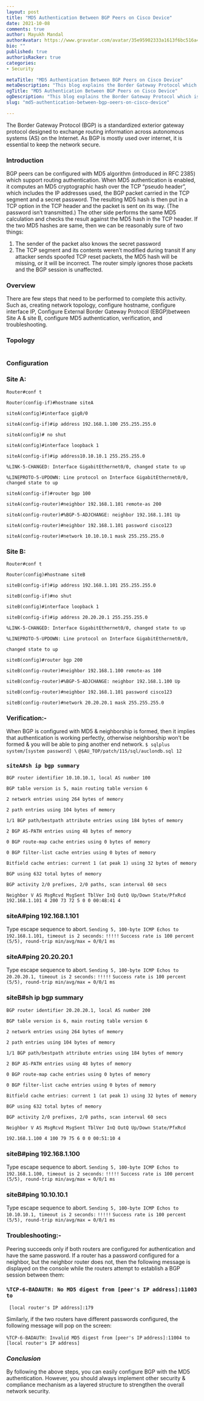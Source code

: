 ```yaml
---
layout: post
title: "MD5 Authentication Between BGP Peers on Cisco Device"
date: 2021-10-08
comments: true
author: Mayukh Mandal
authorAvatar: https://www.gravatar.com/avatar/35e95902333a1613f6bc516a411d8ee3
bio: ""
published: true
authorisRacker: true
categories: 
- Security

metaTitle: "MD5 Authentication Between BGP Peers on Cisco Device"
metaDescription: "This blog explains the Border Gateway Protocol which is a standardized exterior protocol designed to exchange routing information across autonomous systems (AS) on the Internet."
ogTitle: "MD5 Authentication Between BGP Peers on Cisco Device"
ogDescription: "This blog explains the Border Gateway Protocol which is a standardized exterior protocol designed to exchange routing information across autonomous systems (AS) on the Internet"
slug: "md5-authentication-between-bgp-oeers-on-cisco-device" 

---
```


The Border Gateway Protocol (BGP) is a standardized exterior gateway protocol designed to exchange routing information across autonomous systems (AS) on the Internet. As BGP is mostly used over internet, it is essential to keep the network secure. 

<!--more-->

### Introduction 
BGP peers can be configured with MD5 algorithm (introduced in RFC 2385) which support routing authentication. When MD5 authentication is enabled, it computes an MD5 cryptographic hash over the TCP “pseudo header”, which includes the IP addresses used, the BGP packet carried in the TCP segment and a secret password. The resulting MD5 hash is then put in a TCP option in the TCP header and the packet is sent on its way. (The password isn’t transmitted.) The other side performs the same MD5 calculation and checks the result against the MD5 hash in the TCP header. If the two MD5 hashes are same, then we can be reasonably sure of two things:

1.	The sender of the packet also knows the secret password
2.	The TCP segment and its contents weren’t modified during transit
If any attacker sends spoofed TCP reset packets, the MD5 hash will be missing, or it will be incorrect. The router simply ignores those packets and the BGP session is unaffected.

### Overview
There are few steps that need to be performed to complete this activity. Such as, creating network topology, configure hostname, configure interface IP, Configure External Border Gateway Protocol (EBGP)between Site A & site B, configure MD5 authentication, verification, and troubleshooting.
### Topology
<img src=Picture1.jpg title="" alt="">

### Configuration
### Site A: 
`Router#conf t`

`Router(config-if)#hostname siteA`

`siteA(config)#interface gig0/0`

`siteA(config-if)#ip address 192.168.1.100 255.255.255.0`

`siteA(config)# no shut`

`siteA(config)#interface loopback 1`

`siteA(config-if)#ip address10.10.10.1 255.255.255.0`

`%LINK-5-CHANGED: Interface GigabitEthernet0/0, changed state to up`

`%LINEPROTO-5-UPDOWN: Line protocol on Interface GigabitEthernet0/0, changed state to up`

`siteA(config-if)#router bgp 100`

`siteA(config-router)#neighbor 192.168.1.101 remote-as 200` 

`siteA(config-router)#%BGP-5-ADJCHANGE: neighbor 192.168.1.101 Up`

`siteA(config-router)#neighbor 192.168.1.101 password cisco123`

`siteA(config-router)#network 10.10.10.1 mask 255.255.255.0`

### Site B: 
`Router#conf t`

`Router(config)#hostname siteB`

`siteB(config-if)#ip address 192.168.1.101 255.255.255.0`

`siteB(config-if)#no shut`

`siteB(config)#interface loopback 1`

`siteB(config-if)#ip address 20.20.20.1 255.255.255.0`

`%LINK-5-CHANGED: Interface GigabitEthernet0/0, changed state to up`

`%LINEPROTO-5-UPDOWN: Line protocol on Interface GigabitEthernet0/0,` 

`changed state to up`

`siteB(config)#router bgp 200`

`siteB(config-router)#neighbor 192.168.1.100 remote-as 100`

`siteB(config-router)#%BGP-5-ADJCHANGE: neighbor 192.168.1.100 Up`

`siteB(config-router)#neighbor 192.168.1.101 password cisco123`

`siteB(config-router)#network 20.20.20.1 mask 255.255.255.0`


### Verification:-

When BGP is configured with MD5 & neighborship is formed, then it implies that authentication is working perfectly, otherwise neighborship won’t be formed & you will be able to ping another end network.
`$ sqlplus system/[system password] \`
`@$AU_TOP/patch/115/sql/auclondb.sql 12`

### `siteA#sh ip bgp summary` 
`BGP router identifier 10.10.10.1, local AS number 100`

`BGP table version is 5, main routing table version 6`

`2 network entries using 264 bytes of memory`

`2 path entries using 104 bytes of memory`

`1/1 BGP path/bestpath attribute entries using 184 bytes of memory`

`2 BGP AS-PATH entries using 48 bytes of memory`


`0 BGP route-map cache entries using 0 bytes of memory`

`0 BGP filter-list cache entries using 0 bytes of memory`

`Bitfield cache entries: current 1 (at peak 1) using 32 bytes of memory`

`BGP using 632 total bytes of memory`

`BGP activity 2/0 prefixes, 2/0 paths, scan interval 60 secs`

`Neighbor V AS MsgRcvd MsgSent TblVer InQ OutQ Up/Down State/PfxRcd`
`192.168.1.101 4 200 73 72 5 0 0 00:48:41 4`

### siteA#ping 192.168.1.101

Type escape sequence to abort.
`Sending 5, 100-byte ICMP Echos to 192.168.1.101, timeout is 2 seconds:`
`!!!!!`
`Success rate is 100 percent (5/5), round-trip min/avg/max = 0/0/1 ms`

   ### siteA#ping 20.20.20.1
   Type escape sequence to abort.
`Sending 5, 100-byte ICMP Echos to 20.20.20.1, timeout is 2 seconds:`
`!!!!!`
`Success rate is 100 percent (5/5), round-trip min/avg/max = 0/0/1 ms`

   ### siteB#sh ip bgp summary 
`BGP router identifier 20.20.20.1, local AS number 200`

`BGP table version is 6, main routing table version 6`

`2 network entries using 264 bytes of memory`

`2 path entries using 104 bytes of memory`

`1/1 BGP path/bestpath attribute entries using 184 bytes of memory`

`2 BGP AS-PATH entries using 48 bytes of memory`

`0 BGP route-map cache entries using 0 bytes of memory`

`0 BGP filter-list cache entries using 0 bytes of memory`

`Bitfield cache entries: current 1 (at peak 1) using 32 bytes of memory`

`BGP using 632 total bytes of memory`

`BGP activity 2/0 prefixes, 2/0 paths, scan interval 60 secs`

`Neighbor V AS MsgRcvd MsgSent TblVer InQ OutQ Up/Down State/PfxRcd`

`192.168.1.100 4 100 79 75 6 0 0 00:51:10 4`

### siteB#ping 192.168.1.100
Type escape sequence to abort.
`Sending 5, 100-byte ICMP Echos to 192.168.1.100, timeout is 2 seconds:`
`!!!!!`
`Success rate is 100 percent (5/5), round-trip min/avg/max = 0/0/1 ms`

### siteB#ping 10.10.10.1

Type escape sequence to abort.
`Sending 5, 100-byte ICMP Echos to 10.10.10.1, timeout is 2 seconds:`
`!!!!!`
`Success rate is 100 percent (5/5), round-trip min/avg/max = 0/0/1 ms`

### Troubleshooting:-

Peering succeeds only if both routers are configured for authentication and have the same password.
If a router has a password configured for a neighbor, but the neighbor router does not, then the following message is  displayed on the console while the routers attempt to establish a BGP session between them:

### `%TCP-6-BADAUTH: No MD5 digest from [peer's IP address]:11003 to`
` [local router's IP address]:179`

Similarly, if the two routers have different passwords configured, the following message will pop on the screen:

`%TCP-6-BADAUTH: Invalid MD5 digest from [peer's IP`
 `address]:11004 to [local router's IP address]`

### _Conclusion_ 
By following the above steps, you can easily configure BGP with the MD5 authentication. 
However, you should always implement other security & compliance mechanism as a layered structure to strengthen the overall network security.
